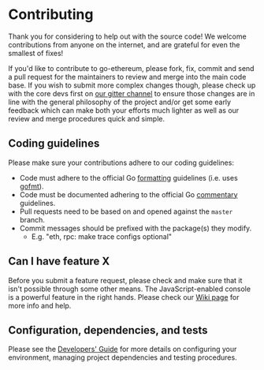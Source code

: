 # Contributing

Thank you for considering to help out with the source code! We welcome 
contributions from anyone on the internet, and are grateful for even the 
smallest of fixes!

If you'd like to contribute to go-ethereum, please fork, fix, commit and send a 
pull request for the maintainers to review and merge into the main code base. If
you wish to submit more complex changes though, please check up with the core 
devs first on [our gitter channel](https://gitter.im/puhproject/puhoin) to 
ensure those changes are in line with the general philosophy of the project 
and/or get some early feedback which can make both your efforts much lighter as
well as our review and merge procedures quick and simple.

## Coding guidelines

Please make sure your contributions adhere to our coding guidelines:

 * Code must adhere to the official Go 
[formatting](https://golang.org/doc/effective_go.html#formatting) guidelines 
(i.e. uses [gofmt](https://golang.org/cmd/gofmt/)).
 * Code must be documented adhering to the official Go 
[commentary](https://golang.org/doc/effective_go.html#commentary) guidelines.
 * Pull requests need to be based on and opened against the `master` branch.
 * Commit messages should be prefixed with the package(s) they modify.
   * E.g. "eth, rpc: make trace configs optional"

## Can I have feature X

Before you submit a feature request, please check and make sure that it isn't 
possible through some other means. The JavaScript-enabled console is a powerful 
feature in the right hands. Please check our 
[Wiki page](https://github.com/puhproject/puhoin/wiki) for more info
and help.

## Configuration, dependencies, and tests

Please see the [Developers' Guide](https://github.com/puhproject/puhoin/wiki/Developers'-Guide)
for more details on configuring your environment, managing project dependencies
and testing procedures.
